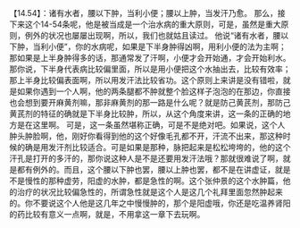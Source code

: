 【14.54】：诸有水者，腰以下肿，当利小便；腰以上肿，当发汗乃愈。
那么，接下来这个14-54条呢，他是被当成是一个治水病的重大原则，可是，虽然是重大原则，例外的状况也屡屡出现啊，所以，我们也就姑且读过。
他说“诸有水者，腰以下肿，当利小便”，你的水病呢，如果是下半身肿得凶啊，用利小便的法为主啊；那如果是上半身肿得多的话，那通常发了汗啊，小便才会开始通，才会开始利水。那你说，下半身代表病比较偏里面，所以是用小便把这个水抽出去，比较有效率；那上半身比较偏表面啊，所以用发汗法比较省功。这个原则上来讲是没有错啦，就是如果你遇到一个人啊，他的两条腿都不肿就整个脸这样子泡泡的在那边，你直接也会想到要开麻黄剂嘛，那非麻黄剂的那一路是什么呢？就是防己黄芪剂，那防己黄芪剂的特征的确就是下半身比较肿，所以，从这个角度来讲，这一条的正确的地方是在这里啊。
可是，这一条虽然堪称正确，可是不是绝对吧。如果说，这个人肿头肿脸啊，他，刚好你看得到他的这个好像毛孔都不开，汗流不出来，那这种时候的确是用发汗剂比较适合。可是如果是那种，脉把起来是松松垮垮的，他的这个汗孔是打开的多汗的，那你说这种人是不是还要用发汗法哦？那就很难说了啊，就是都有例外的。而且，这个腰以下肿也罢，腰以上肿也罢，都不是在讲虚证，就是不是慢性的那种虚劳，阳虚的水肿，都是急性的啊。这个张仲景的这个水肿篇，他的治疗的状况比较偏急性的，所谓急性就是这个人是这几个礼拜里面忽然肿起来的。你不要说这个人他是这几年之中慢慢肿的，那个是阳虚哦，你还是吃温养肾阳的药比较有意义一点啊，就是，不用拿这一章下去玩啊。
